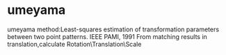 # umeyama
umeyama method:Least-squares estimation of transformation parameters
                     between two point patterns. IEEE PAMI, 1991
From matching results in translation,calculate Rotation\Translation\Scale